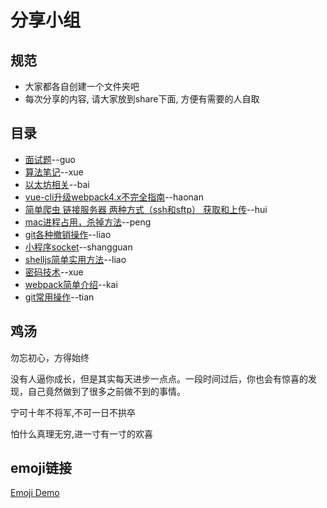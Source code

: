 # 分享小组

## 规范
* 大家都各自创建一个文件夹吧
* 每次分享的内容, 请大家放到share下面, 方便有需要的人自取
## 目录

- [面试题](https://github.com/imaxue/progress/blob/master/Mr.Guo/Interview.md)--guo
- [算法笔记](https://github.com/imaxue/progress/blob/master/axue/Algorithms/note.md)--xue
- [以太坊相关](https://github.com/imaxue/progress/tree/master/bai)--bai
- [vue-cli升级webpack4.x不完全指南](https://github.com/imaxue/progress/blob/master/haonan/2018-7-8%20vue-cli%E5%8D%87%E7%BA%A7webpack4.x%E4%B8%8D%E5%AE%8C%E5%85%A8%E6%8C%87%E5%8D%97.md)--haonan
- [简单爬虫 链接服务器 两种方式（ssh和sftp） 获取和上传](https://github.com/imaxue/progress/tree/master/hui)--hui
- [mac进程占用，杀掉方法](https://github.com/imaxue/progress/blob/master/kingpeng/workplace/02-study.md)--peng
- [git各种撤销操作](https://github.com/imaxue/progress/blob/master/liao/git%E5%90%84%E7%A7%8D%E6%92%A4%E9%94%80.md)--liao
- [小程序socket](https://github.com/imaxue/progress/blob/master/shangguan/socket.md)--shangguan
- [shelljs简单实用方法](https://github.com/imaxue/progress/blob/master/share/3/shelljs%E4%BD%BF%E7%94%A8.md)--liao
- [密码技术](https://github.com/imaxue/progress/blob/master/share/3/%E5%AF%86%E7%A0%81%E6%8A%80%E6%9C%AF.pdf)--xue
- [webpack简单介绍](https://github.com/imaxue/progress/blob/master/wzk/webpack.md)--kai
- [git常用操作](https://github.com/imaxue/progress/blob/master/tian/git.md)--tian
## 鸡汤

勿忘初心，方得始终

没有人逼你成长，但是其实每天进步一点点。一段时间过后，你也会有惊喜的发现，自己竟然做到了很多之前做不到的事情。

宁可十年不将军,不可一日不拱卒

怕什么真理无穷,进一寸有一寸的欢喜


## emoji链接


[Emoji Demo](https://gitmoji.carloscuesta.me/)
